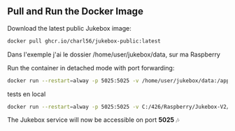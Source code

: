 ## Pull and Run the Docker Image

Download the latest public Jukebox image:

```bash
docker pull ghcr.io/charl56/jukebox-public:latest
```






Dans l'exemple j'ai le dossier /home/user/jukebox/data, sur ma Raspberry



Run the container in detached mode with port forwarding:

```bash
docker run --restart=alway -p 5025:5025 -v /home/user/jukebox/data:/app/static -d ghcr.io/charl56/jukebox-public:latest
```

tests en local
```bash
docker run --restart=alway -p 5025:5025 -v C:/426/Raspberry/Jukebox-V2/backend/static -d ghcr.io/charl56/jukebox-public:latest
```



The Jukebox service will now be accessible on port **5025** 🎶